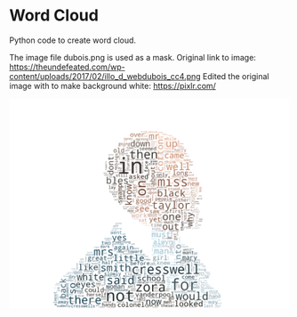 # Word Cloud

Python code to create word cloud.

The image file dubois.png is used as a mask.
Original link to image: https://theundefeated.com/wp-content/uploads/2017/02/illo_d_webdubois_cc4.png
Edited the original image with to make background white: https://pixlr.com/

![W. E. B. Du Bois Word Cloud](output.png?raw=true)
